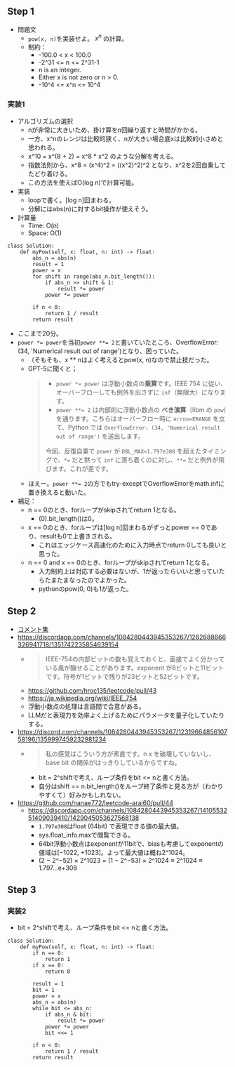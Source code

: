 ## Step 1

- 問題文
  - `pow(x, n)`を実装せよ。 $x^n$ の計算。
  - 制約：
    - -100.0 < x < 100.0
    - -2^31 <= n <= 2^31-1
    - n is an integer.
    - Either x is not zero or n > 0.
    - -10^4 <= x^n <= 10^4

### 実装1

- アルゴリズムの選択
  - nが非常に大きいため、掛け算をn回繰り返すと時間がかかる。
  - 一方、x^nのレンジは比較的狭く、nが大きい場合底xは比較的小さめと思われる。
  - x^10 = x^(8 + 2) = x^8 * x^2 のような分解を考える。
  - 指数法則から、x^8 = (x^4)^2 = ((x^2)^2)^2 となり、x^2を2回自乗してたどり着ける。
  - この方法を使えばO(log n)で計算可能。
- 実装
  - loopで書く。[log n]回まわる。
  - 分解にはabs(n)に対するbit操作が使えそう。
- 計算量
  - Time: O(n)
  - Space: O(1)

```python3
class Solution:
    def myPow(self, x: float, n: int) -> float:
        abs_n = abs(n)
        result = 1
        power = x
        for shift in range(abs_n.bit_length()):
            if abs_n >> shift & 1:
                result *= power
            power *= power
        
        if n < 0:
            return 1 / result
        return result
```

- ここまで20分。
- `power *= power`を当初`power **= 2`と書いていたところ、OverflowError: (34, 'Numerical result out of range')となり、困っていた。
  - （そもそも、x ** nはよく考えるとpow(x, n)なので禁止技だった。
  - GPT-5に聞くと；
    > - `power *= power` は浮動小数点の**乗算**です。IEEE 754 に従い、オーバーフローしても例外を出さずに `inf`（無限大）になります。
    > - `power **= 2` は内部的に浮動小数点の **べき演算**（libm の `pow`）を通ります。こちらはオーバーフロー時に `errno=ERANGE` を立て、Python では `OverflowError: (34, 'Numerical result out of range')` を送出します。
    >
    > 今回、反復自乗で `power` が `DBL_MAX≈1.797e308` を超えたタイミングで、`*=` だと黙って `inf` に落ち着くのに対し、`**=` だと例外が飛びます。これが差です。
  - ほえー。`power **= 2`の方でもtry-exceptでOverflowErrorをmath.infに置き換えると動いた。
- 補足：
  - n == 0のとき、forループがskipされてreturn 1となる。
    - (0).bit_length()は0。
  - x == 0のとき、forループは[log n]回まわるがずっとpower == 0であり、resultも0で上書きされる。
    - これはエッジケース高速化のために入力時点でreturn 0しても良いと思った。
  - n == 0 and x == 0のとき、forループがskipされてreturn 1となる。
    - 入力制約上は対応する必要はないが、1が返ったらいいと思っていたらたまたまなったのでよかった。
    - pythonのpow(0, 0)も1が返った。

## Step 2

- [コメント集](https://docs.google.com/document/d/11HV35ADPo9QxJOpJQ24FcZvtvioli770WWdZZDaLOfg/edit?tab=t.0#heading=h.d9ky6ipkmw98)
- https://discordapp.com/channels/1084280443945353267/1262688866326941718/1351742235854639154
  - > IEEE-754の内部ビットの数も覚えておくと、面接でよく分かっている風が醸せることがあります。exponent が8ビットと11ビットです。符号が1ビットで残りが23ビットと52ビットです。
  - https://github.com/hroc135/leetcode/pull/43
  - https://ja.wikipedia.org/wiki/IEEE_754
  - 浮動小数点の処理は言語間で合意がある。
  - LLMだと表現力を効率よく上げるためにパラメータを量子化していたりする。
- https://discord.com/channels/1084280443945353267/1231966485610758196/1359997459232981234
  - > 私の感覚はこういう方が素直です。n x を破壊していないし、base bit の関係がはっきりしているからですね。
    - bit = 2^shiftで考え、ループ条件をbit <= nと書く方法。
    - 自分はshift == n.bit_length()をループ終了条件と見る方が（わかりやすくて）好みかもしれない。
- https://github.com/nanae772/leetcode-arai60/pull/44
  - https://discordapp.com/channels/1084280443945353267/1410553251409039410/1429045053627568138
    - `1.797e308`はfloat (64bit) で表現できる値の最大値。
    - sys.float_info.maxで閲覧できる。
    - 64bit浮動小数点はexponentが11bitで、biasも考慮してexponentの値域は[−1022, +1023]。よって最大値は概ね2^1024。
    - (2 − 2^−52) × 2^1023 = (1 − 2^−53) × 2^1024 ≈ 2^1024 ≈ 1.797...e+308

## Step 3

### 実装2

- bit = 2^shiftで考え、ループ条件をbit <= nと書く方法。

```python3
class Solution:
    def myPow(self, x: float, n: int) -> float:
        if n == 0:
            return 1
        if x == 0:
            return 0

        result = 1
        bit = 1
        power = x
        abs_n = abs(n)
        while bit <= abs_n:
            if abs_n & bit:
                result *= power
            power *= power
            bit <<= 1
        
        if n < 0:
            return 1 / result
        return result
```
